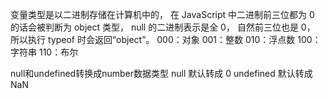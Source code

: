 变量类型是以二进制存储在计算机中的， 在 JavaScript 中二进制前三位都为 0 的话会被判断为 object 类型， null 的二进制表示是全 0， 自然前三位也是 0， 所以执行 typeof 时会返回“object”。
000：对象
001：整数
010：浮点数
100：字符串
110：布尔



null和undefined转换成number数据类型
null 默认转成 0
undefined 默认转成 NaN